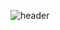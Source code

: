 
![header](https://capsule-render.vercel.app/api?type=venom&color=8871e5&height=300&section=header&text=allrightWon&fontSize=70)



